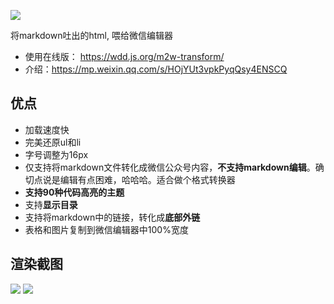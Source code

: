 ![](https://segmentfault.com/img/remote/1460000018635459?w=463&h=454)

将markdown吐出的html, 喂给微信编辑器

- 使用在线版： https://wdd.js.org/m2w-transform/
- 介绍：https://mp.weixin.qq.com/s/HOjYUt3vpkPyqQsy4ENSCQ

## 优点

- 加载速度快
- 完美还原ul和li
- 字号调整为16px
- 仅支持将markdown文件转化成微信公众号内容，**不支持markdown编辑**。确切点说是编辑有点困难，哈哈哈。适合做个格式转换器
- **支持90种代码高亮的主题**
- 支持**显示目录**
- 支持将markdown中的链接，转化成**底部外链**
- 表格和图片复制到微信编辑器中100%宽度

## 渲染截图

![](https://segmentfault.com/img/bVbqqeQ?w=831&h=582)
![](https://segmentfault.com/img/bVbqqfI?w=830&h=474)

